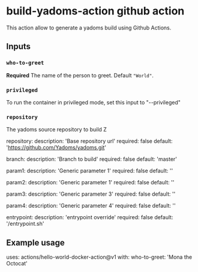# build-yadoms-action github action

This action allow to generate a yadoms build using Github Actions.

## Inputs

### `who-to-greet`

**Required** The name of the person to greet. Default `"World"`.


### `privileged`

To run the container in privileged mode, set this input to "--privileged"

### `repository`

The yadoms source repository to build
Z

  repository: 
    description: 'Base repository url'
    required: false
    default: 'https://github.com/Yadoms/yadoms.git'
    
  branch: 
    description: 'Branch to build'
    required: false
    default: 'master'
    
  param1: 
    description: 'Generic parameter 1'
    required: false
    default: ''
    
  param2: 
    description: 'Generic parameter 1'
    required: false
    default: ''

  param3: 
    description: 'Generic parameter 3'
    required: false
    default: ''

  param4: 
    description: 'Generic parameter 4'
    required: false
    default: ''
        
  entrypoint: 
    description: 'entrypoint override'
    required: false
    default: '/entrypoint.sh'


## Example usage

uses: actions/hello-world-docker-action@v1
with:
  who-to-greet: 'Mona the Octocat'